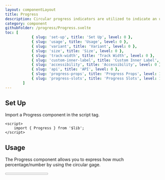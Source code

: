 ```yaml
---
layout: componentLayout
title: Progress
description: Circular progress indicators are utilized to indicate an undetermined wait period or visually represent the duration of a process.
category: component
githubFolder: /progress/Progress.svelte
toc: [
			{ slug: 'set-up', title: 'Set Up', level: 0 },
			{ slug: 'usage', title: 'Usage', level: 0 },
			{ slug: 'variant', title: 'Variant', level: 0 },
			{ slug: 'size', title: 'Size', level: 0 },
			{ slug: 'track-width', title: 'Track Width', level: 0 },
			{ slug: 'custom-inner-label', title: 'Custom Inner Label', level: 0 },
			{ slug: 'accessibility', title: 'Accessibility', level: 0 },
			{ slug: 'api', title: 'API', level: 0 },
			{ slug: 'progress-props', title: 'Progress Props', level: 1 },
			{ slug: 'progress-slots', title: 'Progress Slots', level: 1 },
		]
---
```


<script>
	import { Progress } from '$lib';
	import SlotTable from "../../../mdsvex/components/SlotTable.svelte"
	import PropertyTable from "../../../mdsvex/components/PropertyTable.svelte"
	import CodeBlockWrapper from "../../../mdsvex/components/CodeBlockWrapper.md"
	import * as Component from "../../../mdsvex/+layout.svelte"
	import { progressProps, progressSlots } from "./progress-props.ts"

</script>

## Set Up

Import a Progress component in the script tag.

<CodeBlockWrapper>

```svelte
<script>
	import { Progress } from '$lib';
</script>
```

</CodeBlockWrapper>

## Usage

The Progress component allows you to express how much percentage/number by using the circular gage.

<Progress value={70} />

<CodeBlockWrapper>

```svelte
<script>
	import { Progress } from '$lib';
</script>

<Progress value={70} />
```

</CodeBlockWrapper>

## Variant

Progress has `variant` prop to decide the color theme of it.

<div class="flex flex-row gap-2">
	<Progress variant="primary" />
	<Progress variant="secondary" />
	<Progress variant="success" />
	<Progress variant="warning" />
	<Progress variant="danger" />
</div>

<CodeBlockWrapper>

```svelte
<script>
	import { Progress } from '$lib';
</script>

<Progress variant="primary" />
<Progress variant="secondary" />
<Progress variant="success" />
<Progress variant="warning" />
<Progress variant="danger" />
```

</CodeBlockWrapper>

## Size

Progress has `size` prop to decide the size theme of it. (Unlike any other components, Progress allows you to decide the size of itself by the number of the `px`)

<Progress size={100} />

<CodeBlockWrapper>

```svelte
<script>
	import { Progress } from '$lib';
</script>

<Progress size={100} />
```

</CodeBlockWrapper>

## Track Width

Progress has `trackWidth` prop to decide the tracker circle's width. (Progress allows you to decide the width of the tracker by the number of the `px`)

<Progress trackWidth={10} />

<CodeBlockWrapper>

```svelte
<script>
	import { Progress } from '$lib';
</script>

<Progress size={10} />
```

</CodeBlockWrapper>

## Custom Inner Label

Progress has `customInnerLabel` prop to decide the label inside of the spinner.

<Progress value={40} customInnerLabel="40 Mbps" />

<CodeBlockWrapper>

```svelte
<script>
	import { Progress } from '$lib';
</script>

<Progress value={40} customInnerLabel="40 Mbps" />
```

</CodeBlockWrapper>

## Accessibility

- Exposed to assistive technology as a progress bar via ARIA.
- Labeling support for accessibility.
- Internationalized number formatting as a percentage or value.
- Determinate and indeterminate progress support.
- Exposes the `aria-valuenow`, `aria-valuemin`, `aria-valuemax` and `aria-valuetext` `attributes`.

## API

Progress provides APIs(Properties) that is necessary for you to configure a Progress compponent.

### Progress Props

<PropertyTable properties={progressProps} />

### Progress Slots

<SlotTable slots={progressSlots} />
